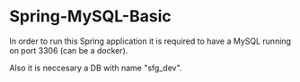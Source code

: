 # Spring-MySQL-Basic

In order to run this Spring application it is required to have a MySQL running on port 3306 (can be a docker).

Also it is neccesary a DB with name "sfg_dev".
